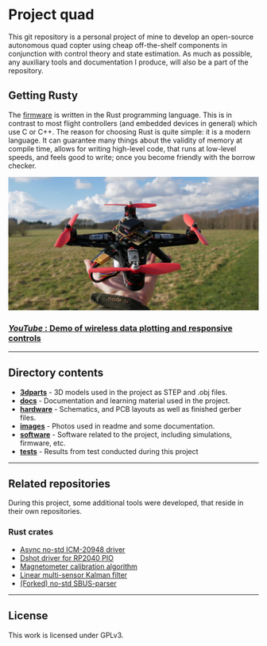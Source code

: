 # Project quad

This git repository is a personal project of mine to develop an open-source autonomous quad copter using cheap off-the-shelf components in conjunction with control theory and state estimation. As much as possible, any auxiliary tools and documentation I produce, will also be a part of the repository.

## Getting Rusty

The [firmware](/software/rusty-quad) is written in the Rust programming language. This is in contrast to most flight controllers (and embedded devices in general) which use C or C++. The reason for choosing Rust is quite simple: it is a modern language. It can guarantee many things about the validity of memory at compile time, allows for writing high-level code, that runs at low-level speeds, and feels good to write; once you become friendly with the borrow checker.

![](images/readme_frontimage_3.jpg)

### [*YouTube* : Demo of wireless data plotting and responsive controls](https://www.youtube.com/watch?v=jQ53PiUz8Us)

---

## Directory contents

- **[3dparts](/3dparts/)** - 3D models used in the project as STEP and .obj files.
- **[docs](/docs/)** - Documentation and learning material used in the project.
- **[hardware](/hardware/)** - Schematics, and PCB layouts as well as finished gerber files.
- **[images](/images/)** - Photos used in readme and some documentation.
- **[software](/software/)** - Software related to the project, including simulations, firmware, etc.
- **[tests](/tests/)** - Results from test conducted during this project

---

## Related repositories

During this project, some additional tools were developed, that reside in their own repositories.

### Rust crates

- [Async no-std ICM-20948 driver](https://github.com/peterkrull/icm20948-async)
- [Dshot driver for RP2040 PIO](https://github.com/peterkrull/dshot-pio)
- [Magnetometer calibration algorithm](https://github.com/peterkrull/mag-calibrator-rs)
- [Linear multi-sensor Kalman filter](https://github.com/peterkrull/kalman_filter_rust/)
- [(Forked) no-std SBUS-parser](https://github.com/peterkrull/sbus)

---

## License

This work is licensed under GPLv3.
